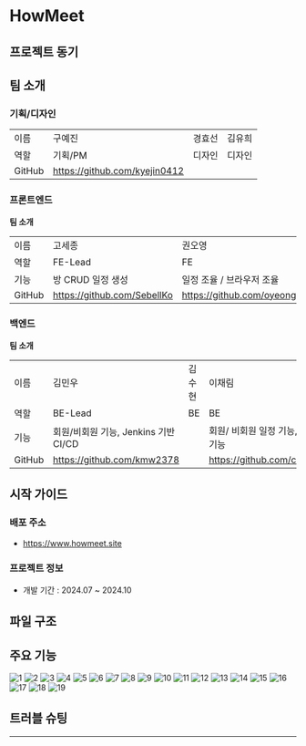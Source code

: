 # HowMeet

## 프로젝트 동기

## 팀 소개
### 기획/디자인

|  |  |  |  |
| --- | --- | --- | --- |
| 이름 | 구예진 | 경효선 | 김유희 |
| 역할 | 기획/PM | 디자인 | 디자인 |
| GitHub | https://github.com/kyejin0412 |  |  |

### 프론트엔드

**팀 소개**

|  |  |  |  |
| --- | --- | --- | --- |
| 이름 | 고세종 | 권오영 | 류지민 |
| 역할 | FE-Lead | FE | FE |
| 기능 | 방 CRUD 일정 생성 | 일정 조율 / 브라우저 조율 | 로그인 / PWA / 알림 |
| GitHub | https://github.com/SebellKo | https://github.com/oyeong011 | https://github.com/JIMIN1020 |

### 백엔드

**팀 소개**

|  |  |  |  |
| --- | --- | --- | --- |
| 이름 | 김민우 | 김수현 | 이채림 |
| 역할 | BE-Lead | BE | BE |
| 기능 | 회원/비회원 기능, Jenkins 기반 CI/CD  |  | 회원/ 비회원 일정 기능, 알림 기능 |
| GitHub | https://github.com/kmw2378 |  | https://github.com/chech2 |


## 시작 가이드
### 배포 주소

- https://www.howmeet.site

### 프로젝트 정보

- 개발 기간 : 2024.07 ~ 2024.10

## 파일 구조


## 주요 기능
![1](https://github.com/user-attachments/assets/d4a29c3e-158e-41ab-977c-fac2eb3ce997)
![2](https://github.com/user-attachments/assets/a9b684af-a696-41b9-b164-0154032a83a0)
![3](https://github.com/user-attachments/assets/70db6f33-c9dd-4a69-989e-c1d288d3a81b)
![4](https://github.com/user-attachments/assets/8dbbf30d-13ec-4e98-91a9-974add16e198)
![5](https://github.com/user-attachments/assets/90ec81dd-d7ed-48ba-807f-4d71418e139e)
![6](https://github.com/user-attachments/assets/c7304edb-8445-4ecd-b0e4-c6cd77045adc)
![7](https://github.com/user-attachments/assets/9e9c7396-5e7f-468c-a4f1-062d836e12b2)
![8](https://github.com/user-attachments/assets/bb87712b-89bc-4f2f-9d52-54b491ad6f4c)
![9](https://github.com/user-attachments/assets/421b8af2-bf47-4ad5-a7b8-f16bd62542dc)
![10](https://github.com/user-attachments/assets/5d462d34-f652-4e9a-8fd0-92f6ff8caa07)
![11](https://github.com/user-attachments/assets/828f8c05-601d-4980-b9ce-0319ca6d9475)
![12](https://github.com/user-attachments/assets/4bd2d1b8-f97b-47cf-8f05-b35b1ecf8f79)
![13](https://github.com/user-attachments/assets/7483e5d6-18d6-4919-bcae-a93876d1318f)
![14](https://github.com/user-attachments/assets/a63941e5-4620-4b28-ae47-b3def98d10a7)
![15](https://github.com/user-attachments/assets/e3ab05a0-8f0b-4860-944c-4dbdfb7784d0)
![16](https://github.com/user-attachments/assets/28e892c9-374a-49bc-9092-f747403e97e8)
![17](https://github.com/user-attachments/assets/1b36a169-0ff7-4515-bbfa-fca5c05c3fdd)
![18](https://github.com/user-attachments/assets/8c0edb12-99ff-4059-8c83-40c8b7295ece)
![19](https://github.com/user-attachments/assets/5b09533b-0cfd-4c16-869c-c20a82774520)


## 트러블 슈팅

---

